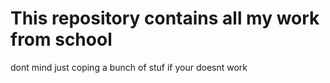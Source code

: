 # This repository contains all my work from school
dont mind just coping a bunch of stuf if your doesnt work
